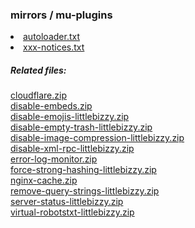 <h3>mirrors / mu-plugins</h3>

<li><a href="autoloader.txt">autoloader.txt</a></li>
<li><a href="xxx-notices.txt">xxx-notices.txt</a></li>

<h5>Related files:</h5>

<a href="cloudflare.zip">cloudflare.zip</a><br>
<a href="disable-embeds.zip">disable-embeds.zip</a><br>
<a href="disable-emojis-littlebizzy.zip">disable-emojis-littlebizzy.zip</a><br>
<a href="disable-empty-trash-littlebizzy.zip">disable-empty-trash-littlebizzy.zip</a><br>
<a href="disable-image-compression-littlebizzy.zip">disable-image-compression-littlebizzy.zip</a><br>
<a href="disable-xml-rpc-littlebizzy.zip">disable-xml-rpc-littlebizzy.zip</a><br>
<a href="error-log-monitor.zip">error-log-monitor.zip</a><br>
<a href="force-strong-hashing-littlebizzy.zip">force-strong-hashing-littlebizzy.zip</a><br>
<a href="nginx-cache.zip">nginx-cache.zip</a><br>
<a href="remove-query-strings-littlebizzy.zip">remove-query-strings-littlebizzy.zip</a><br>
<a href="server-status-littlebizzy.zip">server-status-littlebizzy.zip</a><br>
<a href="virtual-robotstxt-littlebizzy.zip">virtual-robotstxt-littlebizzy.zip</a><br>     
